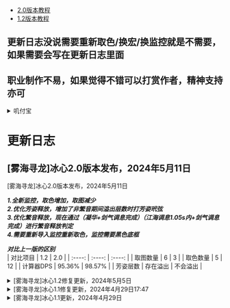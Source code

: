 *  [2.0版本教程](https://github.com/iderfl/mm-bx/blob/main/2.0%E6%95%99%E7%A8%8B.md)
*  [1.2版本教程](https://github.com/iderfl/mm-bx/blob/main/1.2%E6%95%99%E7%A8%8B.md)
## 更新日志没说需要重新取色/换宏/换监控就是不需要，如果需要会写在更新日志里面

## 职业制作不易，如果觉得不错可以打赏作者，精神支持亦可
<details>
<summary>叽付宝</summary>  
	
![87dcc65ee628ac8963c01c977330726b](https://github.com/iderfl/mm-bx/assets/90140812/fc855b87-7474-4a6b-8f25-38ef055ced79)
	
</details>  

# 更新日志
## [雾海寻龙]冰心2.0版本发布，2024年5月11日
[雾海寻龙]冰心2.0版本发布，2024年5月11日
	
___1.全新监控，取色增加，取图减少___  
___2.优化芳姿释放，增加了非繁音期间溢出层数时打芳姿玳弦___  
___3.优化繁音释放，现在通过（凝华+剑气调息完成）（江海调息1.05s内+剑气调息完成）进行繁音释放判定___  
___4.需要重新导入监控重新取色，监控需要黑色底框___  

___对比上一版的区别___  
| 对比项目 | 1.2 | 2.0 | 
| :----: | :----: |  :----: | 
| 取图数量 | 6 | 3 | 
| 取色数量 | 5 | 12 | 
| 计算器DPS | 95.36% | 98.57% | 
| 芳姿层数 | 存在溢出 | 不会溢出 | 


<details>
<summary>[雾海寻龙]冰心1.2修复更新，2024年5月5日</summary>  

___1.修复心鼓弦打断玳弦读条的问题___  
___2.修复心鼓弦释放时机错误的问题___  

</details>  
<details>
<summary>[雾海寻龙]冰心1.1修复更新，2024年4月29日17:47</summary>  

___本次修改只是修复部分人出现的芳姿额外释放的bug，版本号没有变更___  
___如果你是在2024年4月29日17:47前下载的，建议你重新下载一下___

</details>  
<details>
<summary>[雾海寻龙]冰心1.1更新，2024年4月29日</summary>  

___本次修改完全重构了代码，你需要重新取图取色才能正常使用___

> 1.0是以`手动繁音`的`循环一键宏`进行编写  
> ___1.1修改为___ `手动繁音` `手动芳姿` ___的___ `半手动宏` ___进行编写___

</details>  
